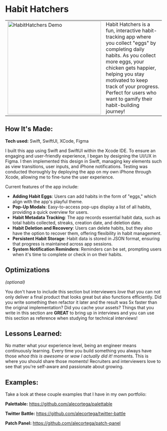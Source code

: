# Habit Hatchers

<table>
  <tr>
    <td><img src="https://github.com/user-attachments/assets/2655cb34-d608-4745-a71d-01a5be7d8550" alt="HabitHatchers Demo" width="300"/></td>
    <td>
      Habit Hatchers is a fun, interactive habit-tracking app where you collect "eggs" by completing daily habits. 
      As you collect more eggs, your chicken gets happier, helping you stay motivated to keep track of your progress. 
      Perfect for users who want to gamify their habit-building journey!
    </td>
  </tr>
</table>


## How It's Made:

**Tech used:** Swift, SwiftUI, XCode, Figma

I built this app using Swift and SwiftUI within the Xcode IDE. To ensure an engaging and user-friendly experience, I began by designing the UI/UX in Figma. I then implemented this design in Swift, managing key elements such as view transitions, user inputs, and iPhone notifications. Testing was conducted thoroughly by deploying the app on my own iPhone through Xcode, allowing me to fine-tune the user experience.

Current features of the app include:

- **Adding Habit Eggs**: Users can add habits in the form of "eggs," which align with the app's playful theme.
- **Pop-Up Modals**: Easy-to-access pop-ups display a list of all habits, providing a quick overview for users.
- **Habit Metadata Tracking**: The app records essential habit data, such as total habits collected, streaks, creation date, and deletion date.
- **Habit Deletion and Recovery**: Users can delete habits, but they also have the option to recover them, offering flexibility in habit management.
- **Persistent Habit Storage**: Habit data is stored in JSON format, ensuring that progress is maintained across app sessions.
- **System Notification Reminders**: Reminders can be set, prompting users when it's time to complete or check in on their habits.



## Optimizations
*(optional)*

You don't have to include this section but interviewers *love* that you can not only deliver a final product that looks great but also functions efficiently. Did you write something then refactor it later and the result was 5x faster than the original implementation? Did you cache your assets? Things that you write in this section are **GREAT** to bring up in interviews and you can use this section as reference when studying for technical interviews!

## Lessons Learned:

No matter what your experience level, being an engineer means continuously learning. Every time you build something you always have those *whoa this is awesome* or *wow I actually did it!* moments. This is where you should share those moments! Recruiters and interviewers love to see that you're self-aware and passionate about growing.

## Examples:
Take a look at these couple examples that I have in my own portfolio:

**Palettable:** https://github.com/alecortega/palettable

**Twitter Battle:** https://github.com/alecortega/twitter-battle

**Patch Panel:** https://github.com/alecortega/patch-panel
